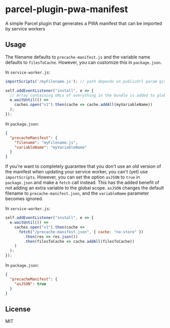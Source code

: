 # parcel-plugin-pwa-manifest
A simple Parcel plugin that generates a PWA manifest that can be imported by service workers

## Usage

The filename defaults to `precache-manifest.js` and the variable name defaults to `filesToCache`. However, you can customize this in `package.json`.

In `service-worker.js`:

```javascript
importScripts('/myFilename.js'); // path depends on publicUrl param given to Parcel 

self.addEventListener("install", e => {
  // Array containing URLs of everything in the bundle is added to global scope of service worker in pwa-manifest.js
  e.waitUntil(() =>
    caches.open("v1").then(cache => cache.addAll(myVariableName))
  );
});
```

In `package.json`:

```json
{
  "precacheManifest": {
    "filename": "myFilename.js",
    "variableName": "myVariableName"
  }
}
```

If you're want to completely guarantee that you don't use an old version of the manifest when updating your service worker, you can't (yet) use `importScripts`. However, you can set the option `asJSON` to `true` in `package.json` and make a `fetch` call instead. This has the added benefit of not adding an extra variable to the global scope. `asJSON` changes the default filename to `precache-manifest.json`, and the `variableName` parameter becomes ignored.

In `service-worker.js`:

```javascript
self.addEventListener("install", e => {
  e.waitUntil(() =>
    caches.open("v1").then(cache =>
      fetch("/precache-manifest.json", { cache: "no-store" })
        .then(res => res.json())
        .then(filesToCache => cache.addAll(filesToCache))
    )
  );
});
```

In `package.json`:
```json
{
  "precacheManifest": {
    "asJSON": true
  }
}
```

## License
MIT